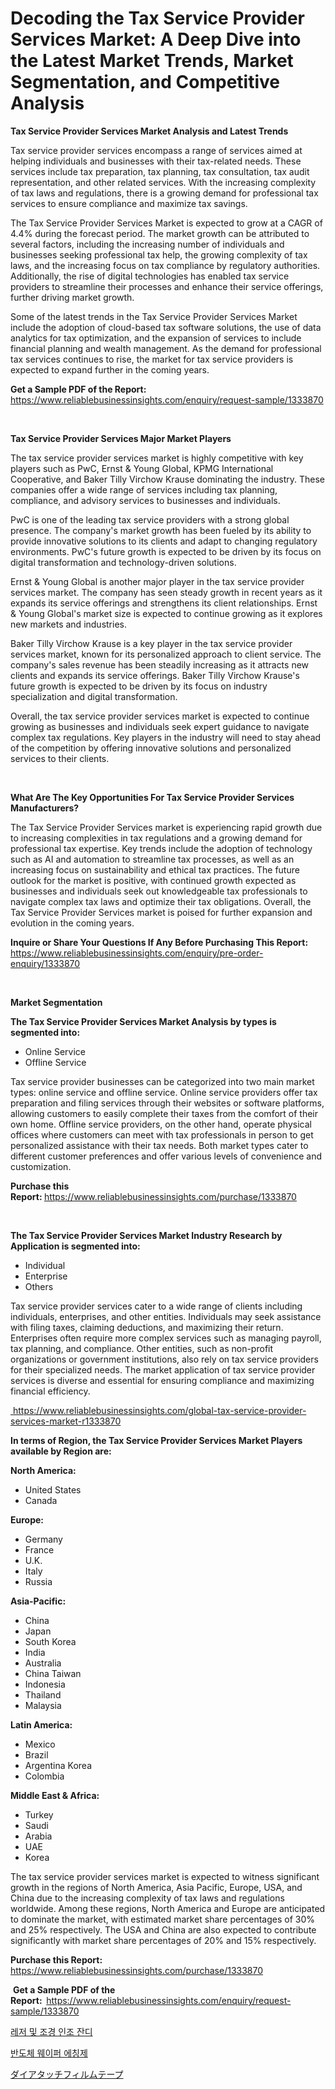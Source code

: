 <p><h1>Decoding the Tax Service Provider Services Market: A Deep Dive into the Latest Market Trends, Market Segmentation, and Competitive Analysis</h1></p><p><strong>Tax Service Provider Services Market Analysis and Latest Trends</strong></p>
<p><p>Tax service provider services encompass a range of services aimed at helping individuals and businesses with their tax-related needs. These services include tax preparation, tax planning, tax consultation, tax audit representation, and other related services. With the increasing complexity of tax laws and regulations, there is a growing demand for professional tax services to ensure compliance and maximize tax savings.</p><p>The Tax Service Provider Services Market is expected to grow at a CAGR of 4.4% during the forecast period. The market growth can be attributed to several factors, including the increasing number of individuals and businesses seeking professional tax help, the growing complexity of tax laws, and the increasing focus on tax compliance by regulatory authorities. Additionally, the rise of digital technologies has enabled tax service providers to streamline their processes and enhance their service offerings, further driving market growth.</p><p>Some of the latest trends in the Tax Service Provider Services Market include the adoption of cloud-based tax software solutions, the use of data analytics for tax optimization, and the expansion of services to include financial planning and wealth management. As the demand for professional tax services continues to rise, the market for tax service providers is expected to expand further in the coming years.</p></p>
<p><strong>Get a Sample PDF of the Report:&nbsp;</strong> <a href="https://www.reliablebusinessinsights.com/enquiry/request-sample/1333870">https://www.reliablebusinessinsights.com/enquiry/request-sample/1333870</a></p>
<p>&nbsp;</p>
<p><strong>Tax Service Provider Services Major Market Players</strong></p>
<p><p>The tax service provider services market is highly competitive with key players such as PwC, Ernst & Young Global, KPMG International Cooperative, and Baker Tilly Virchow Krause dominating the industry. These companies offer a wide range of services including tax planning, compliance, and advisory services to businesses and individuals.</p><p>PwC is one of the leading tax service providers with a strong global presence. The company's market growth has been fueled by its ability to provide innovative solutions to its clients and adapt to changing regulatory environments. PwC's future growth is expected to be driven by its focus on digital transformation and technology-driven solutions.</p><p>Ernst & Young Global is another major player in the tax service provider services market. The company has seen steady growth in recent years as it expands its service offerings and strengthens its client relationships. Ernst & Young Global's market size is expected to continue growing as it explores new markets and industries.</p><p>Baker Tilly Virchow Krause is a key player in the tax service provider services market, known for its personalized approach to client service. The company's sales revenue has been steadily increasing as it attracts new clients and expands its service offerings. Baker Tilly Virchow Krause's future growth is expected to be driven by its focus on industry specialization and digital transformation.</p><p>Overall, the tax service provider services market is expected to continue growing as businesses and individuals seek expert guidance to navigate complex tax regulations. Key players in the industry will need to stay ahead of the competition by offering innovative solutions and personalized services to their clients.</p></p>
<p>&nbsp;</p>
<p><strong>What Are The Key Opportunities For Tax Service Provider Services Manufacturers?</strong></p>
<p><p>The Tax Service Provider Services market is experiencing rapid growth due to increasing complexities in tax regulations and a growing demand for professional tax expertise. Key trends include the adoption of technology such as AI and automation to streamline tax processes, as well as an increasing focus on sustainability and ethical tax practices. The future outlook for the market is positive, with continued growth expected as businesses and individuals seek out knowledgeable tax professionals to navigate complex tax laws and optimize their tax obligations. Overall, the Tax Service Provider Services market is poised for further expansion and evolution in the coming years.</p></p>
<p><strong>Inquire or Share Your Questions If Any Before Purchasing This Report:</strong> <a href="https://www.reliablebusinessinsights.com/enquiry/pre-order-enquiry/1333870">https://www.reliablebusinessinsights.com/enquiry/pre-order-enquiry/1333870</a></p>
<p>&nbsp;</p>
<p><strong>Market Segmentation</strong></p>
<p><strong>The Tax Service Provider Services Market Analysis by types is segmented into:</strong></p>
<p><ul><li>Online Service</li><li>Offline Service</li></ul></p>
<p><p>Tax service provider businesses can be categorized into two main market types: online service and offline service. Online service providers offer tax preparation and filing services through their websites or software platforms, allowing customers to easily complete their taxes from the comfort of their own home. Offline service providers, on the other hand, operate physical offices where customers can meet with tax professionals in person to get personalized assistance with their tax needs. Both market types cater to different customer preferences and offer various levels of convenience and customization.</p></p>
<p><strong>Purchase this Report:&nbsp;</strong><a href="https://www.reliablebusinessinsights.com/purchase/1333870">https://www.reliablebusinessinsights.com/purchase/1333870</a></p>
<p>&nbsp;</p>
<p><strong>The Tax Service Provider Services Market Industry Research by Application is segmented into:</strong></p>
<p><ul><li>Individual</li><li>Enterprise</li><li>Others</li></ul></p>
<p><p>Tax service provider services cater to a wide range of clients including individuals, enterprises, and other entities. Individuals may seek assistance with filing taxes, claiming deductions, and maximizing their return. Enterprises often require more complex services such as managing payroll, tax planning, and compliance. Other entities, such as non-profit organizations or government institutions, also rely on tax service providers for their specialized needs. The market application of tax service provider services is diverse and essential for ensuring compliance and maximizing financial efficiency.</p></p>
<p><a href="https://www.reliablebusinessinsights.com/global-tax-service-provider-services-market-r1333870">&nbsp;https://www.reliablebusinessinsights.com/global-tax-service-provider-services-market-r1333870</a></p>
<p><strong>In terms of Region, the Tax Service Provider Services Market Players available by Region are:</strong></p>
<p>
    <p> <strong> North America: </strong>
        <ul>
            <li>United States</li>
            <li>Canada</li>
        </ul>
        </p> 
    <p> <strong> Europe: </strong>
        <ul>
            <li>Germany</li>
            <li>France</li>
            <li>U.K.</li>
            <li>Italy</li>
            <li>Russia</li>
        </ul>
        </p> 
    <p> <strong> Asia-Pacific: </strong>
        <ul>
            <li>China</li>
            <li>Japan</li>
            <li>South Korea</li>
            <li>India</li>
            <li>Australia</li>
            <li>China Taiwan</li>
            <li>Indonesia</li>
            <li>Thailand</li>
            <li>Malaysia</li>
        </ul>
        </p> 
    <p> <strong> Latin America: </strong>
        <ul>
            <li>Mexico</li>
            <li>Brazil</li>
            <li>Argentina Korea</li>
            <li>Colombia</li>
        </ul>
        </p> 
    <p> <strong> Middle East & Africa: </strong>
        <ul>
            <li>Turkey</li>
            <li>Saudi</li>
            <li>Arabia</li>
            <li>UAE</li>
            <li>Korea</li>
        </ul>
    </p>
    </p>
<p><p>The tax service provider services market is expected to witness significant growth in the regions of North America, Asia Pacific, Europe, USA, and China due to the increasing complexity of tax laws and regulations worldwide. Among these regions, North America and Europe are anticipated to dominate the market, with estimated market share percentages of 30% and 25% respectively. The USA and China are also expected to contribute significantly with market share percentages of 20% and 15% respectively.</p></p>
<p><strong>Purchase this Report: </strong><a href="https://www.reliablebusinessinsights.com/purchase/1333870">https://www.reliablebusinessinsights.com/purchase/1333870</a></p>
<p>&nbsp;<strong>Get a Sample PDF of the Report:&nbsp;&nbsp;</strong><a href="https://www.reliablebusinessinsights.com/enquiry/request-sample/1333870">https://www.reliablebusinessinsights.com/enquiry/request-sample/1333870</a></p>
<p><strong></strong></p>
<p><p><a href="https://github.com/sarassiksa/Market-Research-Report-List-1/blob/main/429605592932.md">레저 및 조경 인조 잔디</a></p><p><a href="https://github.com/LoganRew1964/Market-Research-Report-List-1/blob/main/611668192933.md">반도체 웨이퍼 에칭제</a></p><p><a href="https://medium.com/@kaydenjohns1964/%E3%83%80%E3%82%A4%E3%82%A2%E3%82%BF%E3%83%83%E3%83%81%E3%83%95%E3%82%A3%E3%83%AB%E3%83%A0%E3%83%86%E3%83%BC%E3%83%97%E5%B8%82%E5%A0%B4%E5%88%86%E6%9E%90-%E3%81%9D%E3%81%AEcagr-%E5%B8%82%E5%A0%B4%E3%82%BB%E3%82%B0%E3%83%A1%E3%83%B3%E3%83%86%E3%83%BC%E3%82%B7%E3%83%A7%E3%83%B3-%E3%81%8A%E3%82%88%E3%81%B3%E3%82%B0%E3%83%AD%E3%83%BC%E3%83%90%E3%83%AB%E7%94%A3%E6%A5%AD%E6%A6%82%E8%A6%81-cdfe42865bdb">ダイアタッチフィルムテープ</a></p></p>